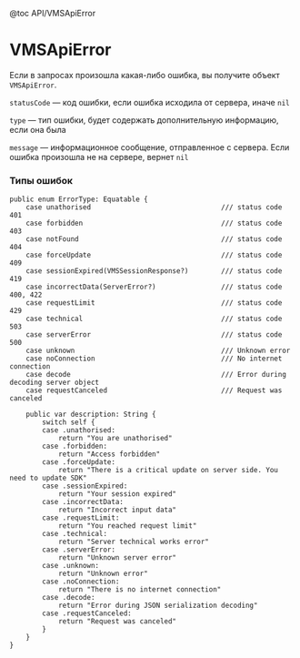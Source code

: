 @toc API/VMSApiError

# VMSApiError #

Если в запросах произошла какая-либо ошибка, вы получите объект `VMSApiError`.

`statusCode` — код ошибки, если ошибка исходила от сервера, иначе `nil`

`type` — тип ошибки, будет содержать дополнительную информацию, если она была

`message` — информационное сообщение, отправленное с сервера. Если ошибка произошла не на сервере, вернет `nil`


### Типы ошибок

```
public enum ErrorType: Equatable {
    case unathorised                                /// status code 401
    case forbidden                                  /// status code 403
    case notFound                                   /// status code 404
    case forceUpdate                                /// status code 409
    case sessionExpired(VMSSessionResponse?)        /// status code 419
    case incorrectData(ServerError?)                /// status code 400, 422
    case requestLimit                               /// status code 429
    case technical                                  /// status code 503
    case serverError                                /// status code 500
    case unknown                                    /// Unknown error
    case noConnection                               /// No internet connection
    case decode                                     /// Error during decoding server object
    case requestCanceled                            /// Request was canceled
    
    public var description: String {
        switch self {
        case .unathorised:
            return "You are unathorised"
        case .forbidden:
            return "Access forbidden"
        case .forceUpdate:
            return "There is a critical update on server side. You need to update SDK"
        case .sessionExpired:
            return "Your session expired"
        case .incorrectData:
            return "Incorrect input data"
        case .requestLimit:
            return "You reached request limit"
        case .technical:
            return "Server technical works error"
        case .serverError:
            return "Unknown server error"
        case .unknown:
            return "Unknown error"
        case .noConnection:
            return "There is no internet connection"
        case .decode:
            return "Error during JSON serialization decoding"
        case .requestCanceled:
            return "Request was canceled"
        }
    }
}
```
